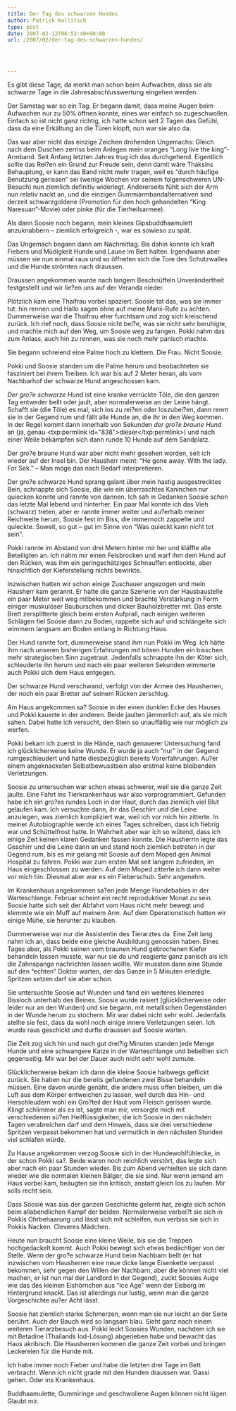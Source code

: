 ```yaml
---
title: Der Tag des schwarzen Hundes
author: Patrick Kollitsch
type: post
date: 2007-02-12T06:53:40+00:00
url: /2007/02/der-tag-des-schwarzen-hundes/




---
```

Es gibt diese Tage, da merkt man schon beim Aufwachen, dass sie als schwarze Tage in die Jahresabschlusswertung eingehen werden.

Der Samstag war so ein Tag. Er begann damit, dass meine Augen beim Aufwachen nur zu 50% öffnen konnte, eines war einfach so zugeschwollen. Einfach so ist nicht ganz richtig, ich hatte schon seit 2 Tagen das Gefühl, dass da eine Erkältung an die Türen klopft, nun war sie also da.

Das war aber nicht das einzige Zeichen drohenden Ungemachs: Gleich nach dem Duschen zerriss beim Anlegen mein oranges &#8220;Long live the king&#8221;-Armband. Seit Anfang letzten Jahres trug ich das durchgehend. Eigentlich sollte das Rei?en ein Grund zur Freude sein, denn damit wäre Thaksins Behauptung, er kann das Band nicht mehr tragen, weil es &#8220;durch häufige Benutzung gerissen&#8221; sei (wenige Wochen vor seinem folgenschweren UN-Besuch) nun ziemlich definitiv widerlegt. Andererseits fühlt sich der Arm nun relativ nackt an, und die einzigen Gummiarmbandalternativen sind derzeit schwarzgoldene (Promotion für den hoch gehandelten &#8220;King Naresuan&#8221;-Movie) oder pinke (für die Tierheilsarmee).

Als dann Soosie noch begann, mein kleines Gipsbuddhaamulett anzuknabbern &#8211; ziemlich erfolgreich -, war es sowieso zu spät.

Das Ungemach begann dann am Nachmittag. Bis dahin konnte ich kraft Fiebers und Müdigkeit Hunde und Laune im Bett halten. Irgendwann aber müssen sie nun einmal raus und so öffneten sich die Tore des Schutzwalles und die Hunde strömten nach draussen.

Draussen angekommen wurde nach langem Beschnüffeln Unverändertheit festgestellt und wir lie?en uns auf der Veranda nieder.

Plötzlich kam eine Thaifrau vorbei spaziert. Soosie tat das, was sie immer tut: hin rennen und Hallo sagen ohne auf meine Manii-Rufe zu achten. Dummerweise war die Thaifrau eher furchtsam und zog sich kreischend zurück. Ich rief noch, dass Soosie nicht bei?e, was sie nicht sehr beruhigte, und machte mich auf den Weg, um Soosie weg zu fangen. Pokki nahm das zum Anlass, auch hin zu rennen, was sie noch mehr panisch machte.

Sie begann schreiend eine Palme hoch zu klettern. Die Frau. Nicht Soosie.

Pokki und Soosie standen um die Palme herum und beobachteten sie fasziniert bei ihrem Treiben. Ich war bis auf 2 Meter heran, als vom Nachbarhof der schwarze Hund angeschossen kam.

_Der gro?e schwarze Hund_ ist eine kranke verrückte Töle, die den ganzen Tag entweder bellt oder jault, aber normalerweise an der Leine hängt. Schafft sie (die Töle) es mal, sich los zu rei?en oder loszubei?en, dann rennt sie in der Gegend rum und fällt alle Hunde an, die ihr in den Weg kommen. In der Regel kommt dann innerhalb von Sekunden _der gro?e braune Hund_ an (ja, genau <txp:permlink id="838">dieser</txp:permlink>) und nach einer Weile bekämpfen sich dann runde 10 Hunde auf dem Sandplatz.

Der gro?e braune Hund war aber nicht mehr gesehen worden, seit ich wieder auf der Insel bin. Der Hausherr meint: &#8220;He gone away. With the lady. For Sek.&#8221; &#8211; Man möge das nach Bedarf interpretieren.

Der gro?e schwarze Hund sprang galant über mein hastig ausgestrecktes Bein, schnappte sich Soosie, die wie ein überraschtes Kaninchen nur quiecken konnte und rannte von dannen. Ich sah in Gedanken Soosie schon das letzte Mal lebend und hinterher. Ein paar Mal konnte ich das Vieh (schwarz) treten, aber er rannte immer weiter und au?erhalb meiner Reichweite herum, Soosie fest im Biss, die immernoch zappelte und quieckte. Soweit, so gut &#8211; gut im Sinne von &#8220;Was quieckt kann nicht tot sein&#8221;.

Pokki rannte im Abstand von drei Metern hinter mir her und kläffte alle Beteiligten an. Ich nahm mir einen Felsbrocken und warf ihm dem Hund auf den Rücken, was ihm ein geringschätziges Schnauffen entlockte, aber hinsichtlich der Kieferstellung nichts bewirkte.

Inzwischen hatten wir schon einige Zuschauer angezogen und mein Hausherr kam gerannt. Er hatte die ganze Szenerie von der Hausbaustelle ein paar Meter weit weg mitbekommen und brachte Verstärkung in Form einiger muskulöser Bauburschen und dicker Bauholzbretter mit. Das erste Brett zersplitterte gleich beim ersten Aufprall, nach einigen weiteren Schlägen fiel Soosie dann zu Boden, rappelte sich auf und schlängelte sich wimmern langsam am Boden entlang in Richtung Haus.

Der Hund rannte fort, dummerweise stand ihm nun Pokki im Weg. Ich hätte ihm nach unseren bisherigen Erfahrungen mit bösen Hunden ein bisschen mehr strategischen Sinn zugetraut. Jedenfalls schnappte ihn der Köter sich, schleuderte ihn herum und nach ein paar weiteren Sekunden wimmerte auch Pokki sich dem Haus entgegen.

Der schwarze Hund verschwand, verfolgt von der Armee des Hausherren, der noch ein paar Bretter auf seinem Rücken zerschlug.

Am Haus angekommen sa? Soosie in der einen dunklen Ecke des Hauses und Pokki kauerte in der anderen. Beide jaulten jämmerlich auf, als sie mich sahen. Dabei hatte ich versucht, den Stein so unauffällig wie nur möglich zu werfen.

Pokki bekam ich zuerst in die Hände, nach genauerer Untersuchung fand ich glücklicherweise keine Wunde. Er wurde ja auch &#8220;nur&#8221; in der Gegend rumgeschleudert und hatte diesbezüglich bereits Vorerfahrungen. Au?er einem angeknacksten Selbstbewusstsein also erstmal keine bleibenden Verletzungen.

Soosie zu untersuchen war schon etwas schwerer, weil sie die ganze Zeit jaulte. Eine Fahrt ins Tierkrankenhaus war also vorprogrammiert. Gefunden habe ich ein gro?es rundes Loch in der Haut, durch das ziemlich viel Blut gelaufen kam. Ich versuchte dann, ihr das Geschirr und die Leine anzulegen, was ziemlich kompliziert war, weil ich vor mich hin zitterte. In meiner Autobiographie werde ich eines Tages schreiben, dass ich fiebrig war und Schüttelfrost hatte. In Wahrheit aber war ich so wütend, dass ich einige Zeit keinen klaren Gedanken fassen konnte. Die Hausherrin legte das Geschirr und die Leine dann an und stand noch ziemlich betreten in der Gegend rum, bis es mir gelang mit Soosie auf dem Moped gen Animal Hospital zu fahren. Pokki war zum ersten Mal seit langem zufrieden, im Haus eingeschlossen zu werden. Auf dem Moped zitterte ich dann weiter vor mich hin. Diesmal aber war es ein Fieberschub. Sehr angenehm.

Im Krankenhaus angekommen sa?en jede Menge Hundebabies in der Warteschlange. Februar scheint ein recht reproduktiver Monat zu sein. Soosie hatte sich seit der Abfahrt vom Haus nicht mehr bewegt und klemmte wie ein Muff auf meinem Arm. Auf dem Operationstisch hatten wir einige Mühe, sie herunter zu klauben.

Dummerweise war nur die Assistentin des Tierarztes da. Eine Zeit lang nahm ich an, dass beide eine gleiche Ausbildung genossen haben. Eines Tages aber, als Pokki seinen vom braunen Hund gebrochenen Kiefer behandeln lassen musste, war nur sie da und reagierte ganz panisch als ich die Zahnspange nachrichten lassen wollte. Wir mussten dann eine Stunde auf den &#8220;echten&#8221; Doktor warten, der das Ganze in 5 Minuten erledigte. Spritzen setzen darf sie aber schon.

Sie untersuchte Soosie auf Wunden und fand ein weiteres kleineres Bissloch unterhalb des Beines. Soosie wurde rasiert (gl&uuml;cklicherweise oder leider nur an den Wunden) und sie begann, mit metallischen Gegenständen in der Wunde herum zu stochern. Mir war dabei nicht sehr wohl. Jedenfalls stellte sie fest, dass da wohl noch einige innere Verletzungen seien. Ich wurde raus geschickt und durfte draussen auf Soosie warten.

Die Zeit zog sich hin und nach gut drei?ig Minuten standen jede Menge Hunde und eine schwangere Katze in der Warteschlange und bebellten sich gegenseitig. Mir war bei der Dauer auch nicht sehr wohl zumute.

Glücklicherweise bekam ich dann die kleine Soosie halbwegs geflickt zurück. Sie haben nur die bereits gefundenen zwei Bisse behandeln müssen. Eine davon wurde genäht, die andere muss offen bleiben, um die Luft aus dem Körper entweichen zu lassen, weil durch das Hin- und Herschleudern wohl ein Gro?teil der Haut vom Fleisch gerissen wurde. Klingt schlimmer als es ist, sagte man mir, versorgte mich mit verschiedenen sü?en Heilflüssigkeiten, die ich Soosie in den nächsten Tagen verabreichen darf und dem Hinweis, dass sie drei verschiedene Spritzen verpasst bekommen hat und vermutlich in den nächsten Stunden viel schlafen würde.

Zu Hause angekommen verzog Soosie sich in der Hundewohlfühlecke, in der schon Pokki sa?. Beide waren noch reichlich verstört, das legte sich aber nach ein paar Stunden wieder. Bis zum Abend verhielten sie sich dann wieder wie die normalen kleinen Bälger, die sie sind. Nur wenn jemand am Haus vorbei kam, beäugten sie ihn kritisch, anstatt gleich los zu laufen. Mir solls recht sein.

Dass Soosie was aus der ganzen Geschichte gelernt hat, zeigte sich schon beim allabendlichen Kampf der beiden. Normalerweise verbei?t sie sich in Pokkis Ohrbehaarung und lässt sich mit schleifen, nun verbiss sie sich in Pokkis Nacken. Cleveres Mädchen.

Heute nun braucht Soosie eine kleine Weile, bis sie die Treppen hochgedackelt kommt. Auch Pokki bewegt sich etwas bedächtiger von der Stelle. Wenn der gro?e schwarze Hund beim Nachbarn bellt (er hat inzwischen vom Hausherren eine neue dicke lange Eisenkette verpasst bekommen, sehr gegen den Willen der Nachbarn, aber die können nicht viel machen, er ist nun mal der Landlord in der Gegend), zuckt Soosies Auge wie das des kleinen Eishörnchen aus &#8220;Ice Age&#8221; wenn der Eisberg im Hintergrund knackt. Das ist allerdings nur lustig, wenn man die ganze Vorgeschichte au?er Acht lässt.

Soosie hat ziemlich starke Schmerzen, wenn man sie nur leicht an der Seite berührt. Auch der Bauch wird so langsam blau. Sieht ganz nach einem weiteren Tierarzbesuch aus. Pokki leckt Soosies Wunden, nachdem ich sie mit Betadine (Thailands Iod-Lösung) abgerieben habe und bewacht das Haus akribisch. Die Hausherren kommen die ganze Zeit vorbei und bringen Leckereien für die Hunde mit.

Ich habe immer noch Fieber und habe die letzten drei Tage im Bett verbracht. Wenn ich nicht grade mit den Hunden draussen war. Gassi gehen. Oder ins Krankenhaus.

Buddhaamulette, Gummiringe und geschwollene Augen können nicht lügen. Glaubt mir.